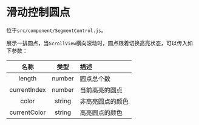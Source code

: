 # 滑动控制圆点

位于`src/component/SegmentControl.js`。

展示一排圆点，当`ScrollView`横向滚动时，圆点跟着切换高亮状态，可以传入如下参数：

| 名称 | 类型 | 描述 |
| :-: | :-: | :- |
| length | number | 圆点总个数 |
| currentIndex | number | 当前高亮的圆点 |
| color | string | 非高亮圆点的颜色 |
| currentColor | string | 高亮圆点的颜色 |